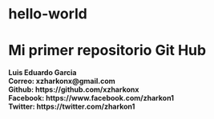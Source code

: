 # hello-world
<h1> Mi primer repositorio Git Hub </h1>
<b/> Luis Eduardo Garcia 
<br/> Correo: xzharkonx@gmail.com
<br/> Github: https://github.com/xzharkonx
<br/> Facebook: https://www.facebook.com/zharkon1
<br/> Twitter: https://twitter.com/zharkon1
